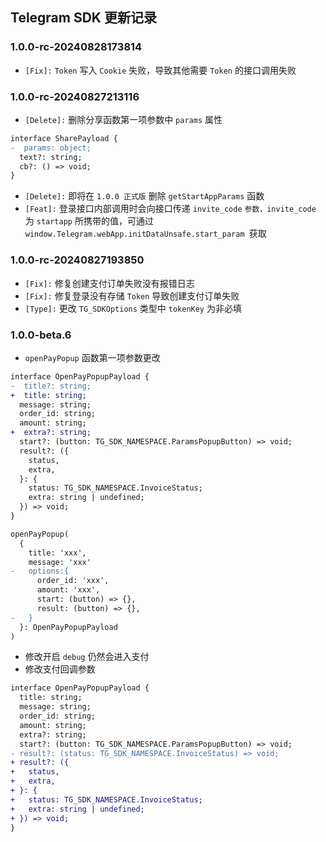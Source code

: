 ## Telegram SDK 更新记录

### 1.0.0-rc-20240828173814
- `[Fix]:` `Token` 写入 `Cookie` 失败，导致其他需要 `Token` 的接口调用失败

### 1.0.0-rc-20240827213116
- `[Delete]:` 删除分享函数第一项参数中 `params` 属性
```diff
interface SharePayload {
-  params: object;
  text?: string;
  cb?: () => void;
}
```
- `[Delete]:` 即将在 `1.0.0 正式版` 删除 `getStartAppParams` 函数
- `[Feat]:` 登录接口内部调用时会向接口传递 `invite_code` `参数，invite_code` 为 `startapp` 所携带的值，可通过 `window.Telegram.webApp.initDataUnsafe.start_param `获取

### 1.0.0-rc-20240827193850
- `[Fix]:` 修复创建支付订单失败没有报错日志
- `[Fix]:` 修复登录没有存储 `Token` 导致创建支付订单失败
- `[Type]:` 更改 `TG_SDKOptions` 类型中 `tokenKey` 为非必填

### 1.0.0-beta.6

- `openPayPopup` 函数第一项参数更改

```diff
interface OpenPayPopupPayload {
-  title?: string;
+  title: string;
  message: string;
  order_id: string;
  amount: string;
+  extra?: string;
  start?: (button: TG_SDK_NAMESPACE.ParamsPopupButton) => void;
  result?: ({
    status,
    extra,
  }: {
    status: TG_SDK_NAMESPACE.InvoiceStatus;
    extra: string | undefined;
  }) => void;
}

openPayPopup(
  {
    title: 'xxx',
    message: 'xxx'
-   options:{
      order_id: 'xxx',
      amount: 'xxx',
      start: (button) => {},
      result: (button) => {},
-   }
  }: OpenPayPopupPayload
)
```

- 修改开启 `debug` 仍然会进入支付
- 修改支付回调参数
```diff
interface OpenPayPopupPayload {
  title: string;
  message: string;
  order_id: string;
  amount: string;
  extra?: string;
  start?: (button: TG_SDK_NAMESPACE.ParamsPopupButton) => void;
- result?: (status: TG_SDK_NAMESPACE.InvoiceStatus) => void;
+ result?: ({
+   status,
+   extra,
+ }: {
+   status: TG_SDK_NAMESPACE.InvoiceStatus;
+   extra: string | undefined;
+ }) => void;
}
```
